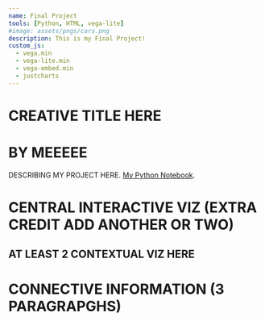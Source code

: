 ```yaml
---
name: Final Project
tools: [Python, HTML, vega-lite]
#image: assets/pngs/cars.png
description: This is my Final Project!
custom_js:
  - vega.min
  - vega-lite.min
  - vega-embed.min
  - justcharts
---
```



# CREATIVE TITLE HERE
# BY MEEEEE

DESCRIBING MY PROJECT HERE. [My Python Notebook](https://github.com/lzenku2/lzenku2.github.io/blob/main/Zenku-Lisa-HW10.ipynb).

# CENTRAL INTERACTIVE VIZ (EXTRA CREDIT ADD ANOTHER OR TWO)

<vegachart schema-url="{{ site.baseurl }}/assets/json/final_1.json" style="width: 100%"></vegachart>

## AT LEAST 2 CONTEXTUAL VIZ HERE

# CONNECTIVE INFORMATION (3 PARAGRAPGHS)


